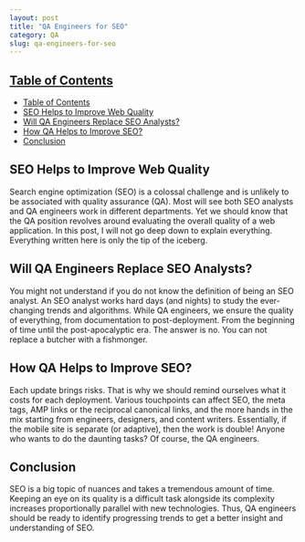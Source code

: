 ```yaml
---
layout: post
title: "QA Engineers for SEO"
category: QA
slug: qa-engineers-for-seo
---
```


## [Table of Contents](#toc)
- [Table of Contents](#table-of-contents)
- [SEO Helps to Improve Web Quality](#seo-helps-to-improve-web-quality)
- [Will QA Engineers Replace SEO Analysts?](#will-qa-engineers-replace-seo-analysts)
- [How QA Helps to Improve SEO?](#how-qa-helps-to-improve-seo)
- [Conclusion](#conclusion)

## SEO Helps to Improve Web Quality

Search engine optimization (SEO) is a colossal challenge and is unlikely to be associated with quality assurance (QA).
Most will see both SEO analysts and QA engineers work in different departments. Yet we should know that the QA position revolves around evaluating the overall quality of a web application.
In this post, I will not go deep down to explain everything. Everything written here is only the tip of the iceberg.

## Will QA Engineers Replace SEO Analysts?

You might not understand if you do not know the definition of being an SEO analyst. An SEO analyst works hard days (and nights) to study the ever-changing trends and algorithms. While QA engineers, we ensure the quality of everything, from documentation to post-deployment. From the beginning of time until the post-apocalyptic era.
The answer is no. You can not replace a butcher with a fishmonger.

## How QA Helps to Improve SEO?

Each update brings risks. That is why we should remind ourselves what it costs for each deployment. Various touchpoints can affect SEO, the meta tags, AMP links or the reciprocal canonical links, and the more hands in the mix starting from engineers, designers, and content writers.
Essentially, if the mobile site is separate (or adaptive), then the work is double!
Anyone who wants to do the daunting tasks? Of course, the QA engineers.

## Conclusion

SEO is a big topic of nuances and takes a tremendous amount of time. Keeping an eye on its quality is a difficult task alongside its complexity increases proportionally parallel with new technologies. Thus, QA engineers should be ready to identify progressing trends to get a better insight and understanding of SEO.